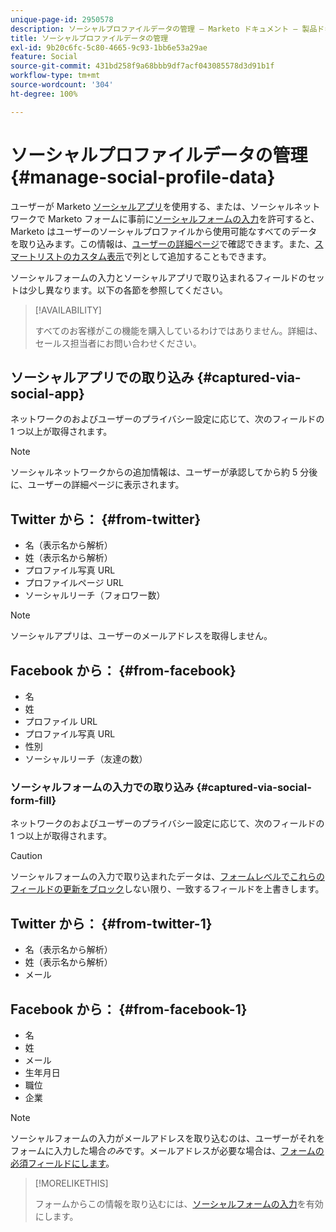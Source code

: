 ```yaml
---
unique-page-id: 2950578
description: ソーシャルプロファイルデータの管理 — Marketo ドキュメント — 製品ドキュメント
title: ソーシャルプロファイルデータの管理
exl-id: 9b20c6fc-5c80-4665-9c93-1bb6e53a29ae
feature: Social
source-git-commit: 431bd258f9a68bbb9df7acf043085578d3d91b1f
workflow-type: tm+mt
source-wordcount: '304'
ht-degree: 100%

---
```


# ソーシャルプロファイルデータの管理 {#manage-social-profile-data}

ユーザーが Marketo [ソーシャルアプリ](/help/marketo/product-docs/demand-generation/social/configuring-social-actions/customize-social-app-button.md)を使用する、または、ソーシャルネットワークで Marketo フォームに事前に[ソーシャルフォームの入力](/help/marketo/product-docs/demand-generation/forms/form-actions/enable-social-form-fill-on-a-form.md)を許可すると、Marketo はユーザーのソーシャルプロファイルから使用可能なすべてのデータを取り込みます。この情報は、[ユーザーの詳細ページ](/help/marketo/product-docs/core-marketo-concepts/smart-lists-and-static-lists/managing-people-in-smart-lists/using-the-person-detail-page.md)で確認できます。また、[スマートリストのカスタム表示](/help/marketo/product-docs/core-marketo-concepts/smart-lists-and-static-lists/using-smart-lists/create-and-change-views-for-lists-and-smart-list.md)で列として追加することもできます。

ソーシャルフォームの入力とソーシャルアプリで取り込まれるフィールドのセットは少し異なります。以下の各節を参照してください。

>[!AVAILABILITY]
>
>すべてのお客様がこの機能を購入しているわけではありません。詳細は、セールス担当者にお問い合わせください。

## ソーシャルアプリでの取り込み {#captured-via-social-app}

ネットワークのおよびユーザーのプライバシー設定に応じて、次のフィールドの 1 つ以上が取得されます。

>[!NOTE]
>
>ソーシャルネットワークからの追加情報は、ユーザーが承認してから約 5 分後に、ユーザーの詳細ページに表示されます。

## Twitter から： {#from-twitter}

* 名（表示名から解析）
* 姓（表示名から解析）
* プロファイル写真 URL
* プロファイルページ URL
* ソーシャルリーチ（フォロワー数）

>[!NOTE]
>
>ソーシャルアプリは、ユーザーのメールアドレスを取得しません。

## Facebook から： {#from-facebook}

* 名
* 姓
* プロファイル URL
* プロファイル写真 URL
* 性別
* ソーシャルリーチ（友達の数）

### ソーシャルフォームの入力での取り込み {#captured-via-social-form-fill}

ネットワークのおよびユーザーのプライバシー設定に応じて、次のフィールドの 1 つ以上が取得されます。

>[!CAUTION]
>
>ソーシャルフォームの入力で取り込まれたデータは、[フォームレベルでこれらのフィールドの更新をブロック](/help/marketo/product-docs/administration/field-management/block-updates-to-a-field.md)しない限り、一致するフィールドを上書きします。

## Twitter から： {#from-twitter-1}

* 名（表示名から解析）
* 姓（表示名から解析）
* メール

## Facebook から： {#from-facebook-1}

* 名
* 姓
* メール
* 生年月日
* 職位
* 企業

>[!NOTE]
>
>ソーシャルフォームの入力がメールアドレスを取り込むのは、ユーザーがそれをフォームに入力した場合&#x200B;_のみ_&#x200B;です。メールアドレスが必要な場合は、[フォームの必須フィールドにします](/help/marketo/product-docs/demand-generation/forms/creating-a-form/make-a-form-field-required.md)。

>[!MORELIKETHIS]
>
>フォームからこの情報を取り込むには、[ソーシャルフォームの入力](/help/marketo/product-docs/demand-generation/forms/form-actions/enable-social-form-fill-on-a-form.md)を有効にします。
